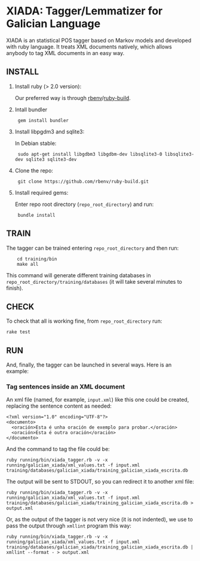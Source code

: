 # XIADA: Tagger/Lemmatizer for Galician Language

XIADA is an statistical POS tagger based on Markov models and developed with ruby language. It treats XML documents natively, which allows anybody to tag XML documents in an easy way.

## INSTALL

1. Install ruby (> 2.0 version):

    Our preferred way is through [rbenv](https://github.com/rbenv/rbenv)/[ruby-build](https://github.com/rbenv/ruby-build).

1. Intall bundler

        gem install bundler

1. Install libpgdm3 and sqlite3:

    In Debian stable:

        sudo apt-get install libgdbm3 libgdbm-dev libsqlite3-0 libsqlite3-dev sqlite3 sqlite3-dev

1. Clone the repo:

        git clone https://github.com/rbenv/ruby-build.git

1. Install required gems:

    Enter repo root directory (`repo_root_directory`) and run:

        bundle install

## TRAIN

  The tagger can be trained entering `repo_root_directory` and then run:

        cd training/bin
        make all

  This command will generate different training databases in `repo_root_directory/training/databases` (it will take several minutes to finish).

## CHECK

To check that all is working fine, from `repo_root_directory` run:

    rake test

## RUN

And, finally, the tagger can be launched in several ways. Here is an example:

### Tag sentences inside an XML document

An xml file (named, for example, `input.xml`) like this one could be created, replacing the sentence content as needed:

    <?xml version="1.0" encoding="UTF-8"?>
    <documento>
      <oración>Esta é unha oración de exemplo para probar.</oración>
      <oración>Esta é outra oración</oración>
    </documento>

And the command to tag the file could be:

    ruby running/bin/xiada_tagger.rb -v -x running/galician_xiada/xml_values.txt -f input.xml training/databases/galician_xiada/training_galician_xiada_escrita.db 

The output will be sent to STDOUT, so you can redirect it to another xml file:

    ruby running/bin/xiada_tagger.rb -v -x running/galician_xiada/xml_values.txt -f input.xml training/databases/galician_xiada/training_galician_xiada_escrita.db > output.xml 

Or, as the output of the tagger is not very nice (it is not indented), we use to pass the output through `xmllint` program this way:

    ruby running/bin/xiada_tagger.rb -v -x running/galician_xiada/xml_values.txt -f input.xml training/databases/galician_xiada/training_galician_xiada_escrita.db | xmllint --format - > output.xml
